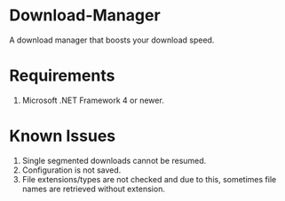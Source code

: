 # Download-Manager
A download manager that boosts your download speed.

# Requirements
1) Microsoft .NET Framework 4 or newer.

# Known Issues
1) Single segmented downloads cannot be resumed.  
2) Configuration is not saved.  
3) File extensions/types are not checked and due to this, sometimes file names are retrieved without extension.
